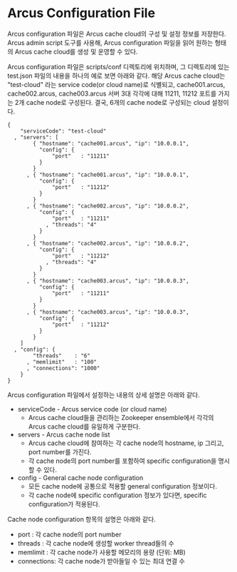 Arcus Configuration File
========================

Arcus configuration 파일은 Arcus cache cloud의 구성 및 설정 정보를 저장한다.
Arcus admin script 도구를 사용해,
Arcus configuration 파일을 읽어 원하는 형태의 Arcus cache cloud를 생성 및 운영할 수 있다.

Arcus configuration 파일은 scripts/conf 디렉토리에 위치하며,
그 디렉토리에 있는 test.json 파일의 내용을 하나의 예로 보면 아래와 같다.
해당 Arcus cache cloud는 "test-cloud" 라는 service code(or cloud name)로 식별되고,
cache001.arcus, cache002.arcus, cache003.arcus 서버 3대 각각에 대해
11211, 11212 포트를 가지는 2개 cache node로 구성된다.
결국, 6개의 cache node로 구성되는 cloud 설정이다.

```
{
    "serviceCode": "test-cloud"
  , "servers": [
        { "hostname": "cache001.arcus", "ip": "10.0.0.1",
          "config": {
              "port"   : "11211"
          }
        }
      , { "hostname": "cache001.arcus", "ip": "10.0.0.1",
          "config": {
              "port"   : "11212"
          }
        }
      , { "hostname": "cache002.arcus", "ip": "10.0.0.2",
          "config": {
              "port"   : "11211"
            , "threads": "4"
          }
        }
      , { "hostname": "cache002.arcus", "ip": "10.0.0.2",
          "config": {
              "port"   : "11212"
            , "threads": "4"
          }
        }
      , { "hostname": "cache003.arcus", "ip": "10.0.0.3",
          "config": {
              "port"   : "11211"
          }
        }
      , { "hostname": "cache003.arcus", "ip": "10.0.0.3",
          "config": {
              "port"   : "11212"
          }
        }
    ]
  , "config": {
        "threads"    : "6"
      , "memlimit"   : "100"
      , "connections": "1000"
    }
}
```

Arcus configuration 파일에서 설정하는 내용의 상세 설명은 아래와 같다.

* serviceCode - Arcus service code (or cloud name)
  - Arcus cache cloud들을 관리하는 Zookeeper ensemble에서 각각의 Arcus cache cloud를 유일하게 구분한다.
* servers - Arcus cache node list
  - Arcus cache cloud에 참여하는 각 cache node의 hostname, ip 그리고, port number를 가진다.
  - 각 cache node의 port number를 포함하여 specific configuration을 명시할 수 있다.
* config - General cache node configuration
  - 모든 cache node에 공통으로 적용할 general configuration 정보이다.
  - 각 cache node에 specific configuration 정보가 있다면, specific configuration가 적용된다.

Cache node configuration 항목의 설명은 아래와 같다.

* port : 각 cache node의 port number
* threads : 각 cache node에 생성할 worker thread들의 수
* memlimit : 각 cache node가 사용할 메모리의 용량 (단위: MB)
* connections: 각 cache node가 받아들일 수 있는 최대 연결 수
